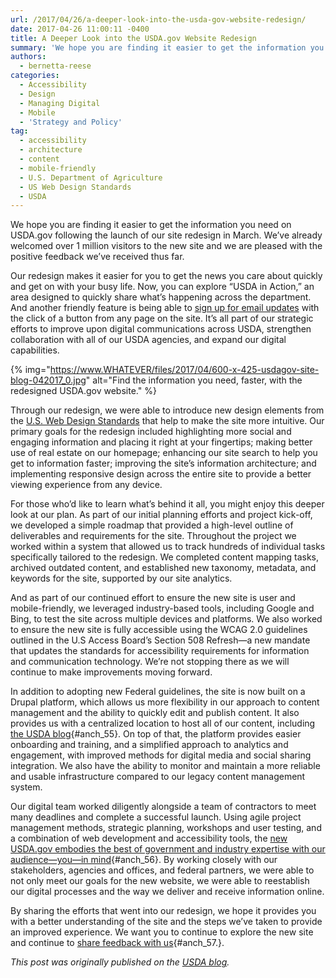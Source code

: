 ```yaml
---
url: /2017/04/26/a-deeper-look-into-the-usda-gov-website-redesign/
date: 2017-04-26 11:00:11 -0400
title: A Deeper Look into the USDA.gov Website Redesign
summary: 'We hope you are finding it easier to get the information you need on USDA.gov following the launch of our site redesign in March. We&rsquo;ve already welcomed over 1 million visitors to the new site and we are pleased with the positive feedback we&rsquo;ve received thus far. Our redesign makes it easier for you to'
authors:
  - bernetta-reese
categories:
  - Accessibility
  - Design
  - Managing Digital
  - Mobile
  - 'Strategy and Policy'
tag:
  - accessibility
  - architecture
  - content
  - mobile-friendly
  - U.S. Department of Agriculture
  - US Web Design Standards
  - USDA
---
```


We hope you are finding it easier to get the information you need on USDA.gov following the launch of our site redesign in March. We’ve already welcomed over 1 million visitors to the new site and we are pleased with the positive feedback we’ve received thus far.

Our redesign makes it easier for you to get the news you care about quickly and get on with your busy life. Now, you can explore “USDA in Action,” an area designed to quickly share what’s happening across the department. And another friendly feature is being able to [sign up for email updates](https://public.govdelivery.com/accounts/USDAOC/subscriber/new) with the click of a button from any page on the site. It’s all part of our strategic efforts to improve upon digital communications across USDA, strengthen collaboration with all of our USDA agencies, and expand our digital capabilities.

{% img="https://www.WHATEVER/files/2017/04/600-x-425-usdagov-site-blog-042017_0.jpg" alt="Find the information you need, faster, with the redesigned USDA.gov website." %}

Through our redesign, we were able to introduce new design elements from the [U.S. Web Design Standards](https://standards.usa.gov/) that help to make the site more intuitive. Our primary goals for the redesign included highlighting more social and engaging information and placing it right at your fingertips; making better use of real estate on our homepage; enhancing our site search to help you get to information faster; improving the site’s information architecture; and implementing responsive design across the entire site to provide a better viewing experience from any device.

For those who’d like to learn what’s behind it all, you might enjoy this deeper look at our plan. As part of our initial planning efforts and project kick-off, we developed a simple roadmap that provided a high-level outline of deliverables and requirements for the site. Throughout the project we worked within a system that allowed us to track hundreds of individual tasks specifically tailored to the redesign. We completed content mapping tasks, archived outdated content, and established new taxonomy, metadata, and keywords for the site, supported by our site analytics.

And as part of our continued effort to ensure the new site is user and mobile-friendly, we leveraged industry-based tools, including Google and Bing, to test the site across multiple devices and platforms. We also worked to ensure the new site is fully accessible using the WCAG 2.0 guidelines outlined in the U.S Access Board’s Section 508 Refresh—a new mandate that updates the standards for accessibility requirements for information and communication technology. We’re not stopping there as we will continue to make improvements moving forward.

In addition to adopting new Federal guidelines, the site is now built on a Drupal platform, which allows us more flexibility in our approach to content management and the ability to quickly edit and publish content. It also provides us with a centralized location to host all of our content, including [the USDA blog](https://www.usda.gov/media/blog){#anch_55}. On top of that, the platform provides easier onboarding and training, and a simplified approach to analytics and engagement, with improved methods for digital media and social sharing integration. We also have the ability to monitor and maintain a more reliable and usable infrastructure compared to our legacy content management system.

Our digital team worked diligently alongside a team of contractors to meet many deadlines and complete a successful launch. Using agile project management methods, strategic planning, workshops and user testing, and a combination of web development and accessibility tools, the [new USDA.gov embodies the best of government and industry expertise with our audience—you—in mind](https://www.usda.gov/media/blog/2017/03/06/complete-redesign-you-mind){#anch_56}. By working closely with our stakeholders, agencies and offices, and federal partners, we were able to not only meet our goals for the new website, we were able to reestablish our digital processes and the way we deliver and receive information online.

By sharing the efforts that went into our redesign, we hope it provides you with a better understanding of the site and the steps we’ve taken to provide an improved experience. We want you to continue to explore the new site and continue to [share feedback with us](mailto:feedback@oc.usda.gov){#anch_57.}.

_This post was originally published on the [USDA blog](https://www.usda.gov/media/blog)._